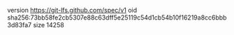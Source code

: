 version https://git-lfs.github.com/spec/v1
oid sha256:73bb58fe2cb5307e88c63dff5e25119c54d1cb54b10f16219a8cc6bbb3d83fa7
size 14258
